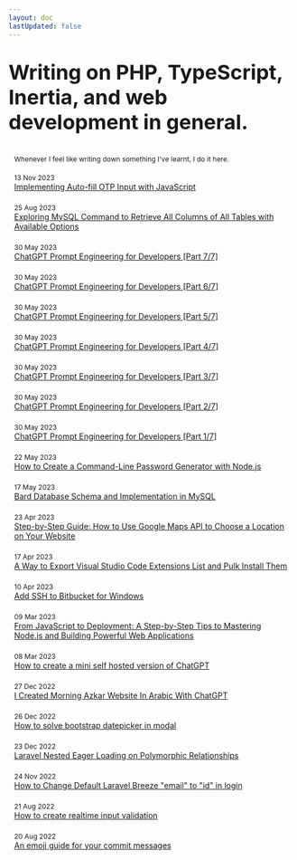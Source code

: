 ```yaml
---
layout: doc
lastUpdated: false
---
```


<style>
.article-list {
  margin: 15px 0px;
  padding: 15px 5px;
  border-radius: 15px;
  border: 1px var(--vp-c-text-2);
}

div.title-articles p {
  font-size: 2.25rem;
  line-height: normal;
  font-weight: bold;
  background: var(--vp-home-hero-name-background);
  -webkit-background-clip: text;
  background-clip: text;
  -webkit-text-fill-color: var(--vp-home-hero-name-color);
}

div.title-articles span {
  line-height: normal;
  font-weight: light;
  padding: 3px 10px;
  color: var(--vp-c-text-2) !important;
  font-size: 0.75rem;
}

.article-list.article-text-center,
.dark .article-list.article-text-center {
  display: grid;
  justify-content: start;
  text-decoration: none;
  padding: 3px 10px;
  transition: .3s;
}

a:hover {
  background: var(--vp-home-hero-name-background);
  -webkit-background-clip: text;
  background-clip: text;
  -webkit-text-fill-color: var(--vp-home-hero-name-color);
}

.article-list.article-text-center span {
  font-size: .75rem;
}

a.article-heading {
  color: var(--vp-c-text-1);
}
a.article-heading:hover {
  text-decoration: none;
}
</style>

<div class="title-articles">
  <p>Writing on PHP, TypeScript, Inertia, and web development in general.</p>
  <span>Whenever I feel like writing down something I've learnt, I do it here.</span>
</div>

<div class="article-list article-text-center">
  <span>13 Nov 2023</span>
  <a class="article-heading" href="/articles/2023-11-13-auto-fill-otp-input">
      Implementing Auto-fill OTP Input with JavaScript
  </a>
</div>

<div class="article-list article-text-center">
  <span>25 Aug 2023</span>
  <a class="article-heading" href="/articles/2023-08-25-exploring-mysql-command-to-retrieve-all-columns-of-all-tables-with-available-options">
      Exploring MySQL Command to Retrieve All Columns of All Tables with Available Options
  </a>
</div>

<div class="article-list article-text-center">
  <span>30 May 2023</span>
  <a class="article-heading" href="/articles/2023-05-30-chatgpt-prompt-engineering-for-developers-part-7">ChatGPT Prompt Engineering for Developers [Part 7/7]</a>
</div>

<div class="article-list article-text-center">
  <span>30 May 2023</span>
  <a class="article-heading" href="/articles/2023-05-30-chatgpt-prompt-engineering-for-developers-part-6">ChatGPT Prompt Engineering for Developers [Part 6/7]</a>
</div>

<div class="article-list article-text-center">
  <span>30 May 2023</span>
  <a class="article-heading" href="/articles/2023-05-30-chatgpt-prompt-engineering-for-developers-part-5">ChatGPT Prompt Engineering for Developers [Part 5/7]</a>
</div>

<div class="article-list article-text-center">
  <span>30 May 2023</span>
  <a class="article-heading" href="/articles/2023-05-30-chatgpt-prompt-engineering-for-developers-part-4">ChatGPT Prompt Engineering for Developers [Part 4/7]</a>
</div>

<div class="article-list article-text-center">
  <span>30 May 2023</span>
  <a class="article-heading" href="/articles/2023-05-30-chatgpt-prompt-engineering-for-developers-part-3">ChatGPT Prompt Engineering for Developers [Part 3/7]</a>
</div>

<div class="article-list article-text-center">
  <span>30 May 2023</span>
  <a class="article-heading" href="/articles/2023-05-30-chatgpt-prompt-engineering-for-developers-part-2">ChatGPT Prompt Engineering for Developers [Part 2/7]</a>
</div>

<div class="article-list article-text-center">
  <span>30 May 2023</span>
  <a class="article-heading" href="/articles/2023-05-30-chatgpt-prompt-engineering-for-developers-part-1">ChatGPT Prompt Engineering for Developers [Part 1/7]</a>
</div>

<div class="article-list article-text-center">
  <span>22 May 2023</span>
  <a class="article-heading" href="/articles/2023-05-22-how-to-create-a-command-line-password-generator-with-nodejs">How to Create a Command-Line Password Generator with Node.js</a>
</div>

<div class="article-list article-text-center">
  <span>17 May 2023</span>
  <a class="article-heading" href="/articles/2023-05-17-bard-database-schema-and-implementation-in-mysql">Bard Database Schema and Implementation in MySQL</a>
</div>

<div class="article-list article-text-center">
  <span>23 Apr 2023</span>
  <a class="article-heading" href="/articles/2023-04-23-how-to-use-google-maps-api-to-choose-a-location-on-your-website">Step-by-Step Guide: How to Use Google Maps API to Choose a Location on Your Website</a>
</div>

<div class="article-list article-text-center">
  <span>17 Apr 2023</span>
  <a class="article-heading" href="/articles/2023-04-17-export-vscode-extensions-list-and-download-them">A Way to Export Visual Studio Code Extensions List and Pulk Install Them</a>
</div>

<div class="article-list article-text-center">
  <span>10 Apr 2023</span>
  <a class="article-heading" href="/articles/2023-04-10-add-ssh-to-bitbucket-for-windows">Add SSH to Bitbucket for Windows</a>
</div>

<div class="article-list article-text-center">
  <span>09 Mar 2023</span>
  <a class="article-heading" href="/articles/2023-03-09-from-javascript-to-mastring-nodejs">From JavaScript to Deployment: A Step-by-Step Tips to Mastering Node.js and Building Powerful Web Applications</a>
</div>

<div class="article-list article-text-center">
  <span>08 Mar 2023</span>
  <a class="article-heading" href="/articles/2023-03-08-mini-self-hosted-version-chatgpt">How to create a mini self hosted version of ChatGPT</a>
</div>

<div class="article-list article-text-center">
  <span>27 Dec 2022</span>
  <a class="article-heading" href="/articles/2022-12-27-chatgpt-arabic-morning-azkar">I Created Morning Azkar Website In Arabic With ChatGPT</a>
</div>

<div class="article-list article-text-center">
  <span>26 Dec 2022</span>
  <a class="article-heading" href="/articles/2022-12-26-add-bootstrap-datepicker-in-modal">How to solve bootstrap datepicker in modal</a>
</div>

<div class="article-list article-text-center">
  <span>23 Dec 2022</span>
  <a class="article-heading" href="/articles/2022-12-23-laravel-nested-eager-loading-on-polymorphic-relationships">Laravel Nested Eager Loading on Polymorphic Relationships</a>
</div>

<div class="article-list article-text-center">
  <span>24 Nov 2022</span>
  <a class="article-heading" href="/articles/2022-11-24-change-default-Laravel-breeze-in-login">How to Change Default Laravel Breeze "email" to "id" in login</a>
</div>

<div class="article-list article-text-center">
  <span>21 Aug 2022</span>
  <a class="article-heading" href="/articles/2022-08-21-realtime-input-validation">How to create realtime input validation</a>
</div>

<div class="article-list article-text-center">
  <span>20 Aug 2022</span>
  <a class="article-heading" href="/articles/2022-08-20-gitmoji">An emoji guide for your commit messages</a>
</div>
